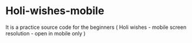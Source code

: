 # Holi-wishes-mobile
It is a practice source code for the beginners ( Holi wishes - mobile screen resolution - open in mobile only )
